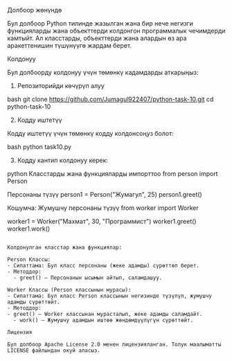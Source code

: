 Долбоор жөнүндө

Бул долбоор Python тилинде жазылган жана бир нече негизги функцияларды жана объекттерди колдонгон программалык чечимдерди камтыйт. Ал класстарды, объекттерди жана алардын өз ара аракеттенишин түшүнүүгө жардам берет.

Колдонуу

Бул долбоорду колдонуу үчүн төмөнкү кадамдарды аткарыңыз:

1. Репозиторийди көчүрүп алуу

bash
git clone https://github.com/Jumagul922407/python-task-10.git
cd python-task-10


2. Кодду иштетүү

Кодду иштетүү үчүн төмөнкү кодду колдонсоңуз болот:

bash
python task10.py

3. Кодду кантип колдонуу керек:

python
Класстарды жана функцияларды импорттоо
from person import Person

Персонаны түзүү
person1 = Person("Жумагул", 25)
person1.greet()

Кошумча: Жумушчу персонаны түзүү
from worker import Worker

worker1 = Worker("Махмат", 30, "Программист")
worker1.greet()
worker1.work()
```

Колдонулган класстар жана функциялар:

Person Классы:
- Сипаттама: Бул класс персонаны (жеке адамды) сүрөттөп берет.
- Методдор:
  - greet() — Персонанын ысымын айтып, саламдашуу.

Worker Классы (Person классынын мурасы):
- Сипаттама: Бул класс Person классынын негизинде түзүлүп, жумушчу адамды сүрөттөйт.
- Методдор:
- greet() — Worker классынан мурасталып, жеке адамды саламдайт.
  - work() — Жумушчу адамдын иштөө жөндөмдүүлүгүн сүрөттөйт.

Лицензия

Бул долбоор Apache License 2.0 менен лицензияланган. Толук маалыматты LICENSE файлындан окуй аласыз.


